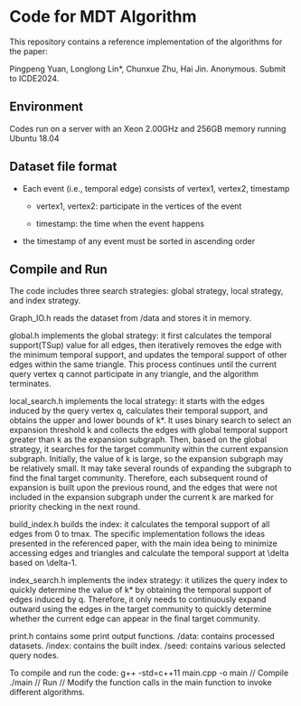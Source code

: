 # Code for MDT  Algorithm

This repository contains a reference implementation of the algorithms for the paper:

Pingpeng Yuan, Longlong Lin*, Chunxue Zhu, Hai Jin. Anonymous. Submit to ICDE2024.

## Environment

Codes run on a server with an Xeon 2.00GHz and 256GB memory running Ubuntu 18.04

## Dataset file format

- Each event (i.e., temporal edge) consists of vertex1, vertex2, timestamp

	- vertex1, vertex2: participate in the vertices of the event

	- timestamp: the time when the event happens

- the timestamp of any event must be sorted in ascending order

## Compile and Run

The code includes three search strategies: global strategy, local strategy, and index strategy.

Graph_IO.h reads the dataset from /data and stores it in memory.

global.h implements the global strategy: it first calculates the temporal support(TSup) value for all edges, then iteratively removes the edge with the minimum temporal support, and updates the temporal support of other edges within the same triangle. This process continues until the current query vertex q cannot participate in any triangle, and the algorithm terminates.

local_search.h implements the local strategy: it starts with the edges induced by the query vertex q, calculates their temporal support, and obtains the upper and lower bounds of k*. It uses binary search to select an expansion threshold k and collects the edges with global temporal support greater than k as the expansion subgraph. Then, based on the global strategy, it searches for the target community within the current expansion subgraph. Initially, the value of k is large, so the expansion subgraph may be relatively small. It may take several rounds of expanding the subgraph to find the final target community. Therefore, each subsequent round of expansion is built upon the previous round, and the edges that were not included in the expansion subgraph under the current k are marked for priority checking in the next round.

build_index.h builds the index: it calculates the temporal support of all edges from 0 to tmax. The specific implementation follows the ideas presented in the referenced paper, with the main idea being to minimize accessing edges and triangles and calculate the temporal support at \delta based on \delta-1.

index_search.h implements the index strategy: it utilizes the query index to quickly determine the value of k* by obtaining the temporal support of edges induced by q. Therefore, it only needs to continuously expand outward using the edges in the target community to quickly determine whether the current edge can appear in the final target community.

print.h contains some print output functions.
/data: contains processed datasets.
/index: contains the built index.
/seed: contains various selected query nodes.

To compile and run the code:
g++ -std=c++11 main.cpp -o main // Compile
./main // Run
// Modify the function calls in the main function to invoke different algorithms.
